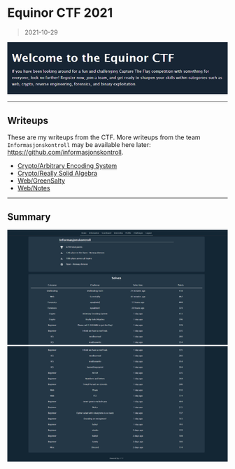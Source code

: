 # Equinor CTF 2021
> 2021-10-29

![](00.png "")

---

## Writeups

These are my writeups from the CTF. More writeups from the team `Informasjonskontroll` may be available here later: https://github.com/informasjonskontroll.

- [Crypto/Arbitrary Encoding System](crypto/arbitrary-encoding-system)
- [Crypto/Really Solid Algebra](crypto/really-solid-algebra)
- [Web/GreenSalty](web/green-salty)
- [Web/Notes](web/notes)

---

## Summary

![](01.png "")
![](02.png "")